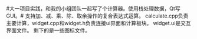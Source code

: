 #大一项目实践，和我的小组团队一起写了个计算器。使用栈处理数据，Qt写GUI。#
支持加、减、乘、除、取余操作的复合表达式运算。
calculate.cpp负责主要计算，widget.cpp和widget.h负责连接ui界面和计算板块。
widget.ui是交互界面文件。
剩下的是一些图标文件。

